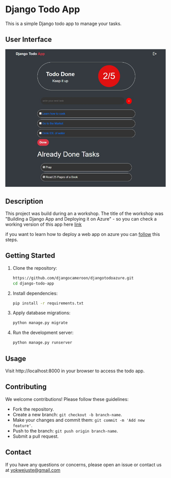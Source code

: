 # Django Todo App

This is a simple Django todo app to manage your tasks.


## User Interface
![UI](<WhatsApp Image 2024-04-23 at 09.59.07.jpeg>)




## Description
This project was build during an a workshop. The title of the workshop was "Building a Django App and Deploying it on Azure" -  so you can check a working version of this app here [link](https://dj-cmr-todo.azurewebsites.net/)

if you want to learn how to deploy a web app on azure you can [follow](https://learn.microsoft.com/en-us/training/modules/host-a-web-app-with-azure-app-service/) this steps.


## Getting Started

1. Clone the repository:

   ```bash
   https://github.com/djangocameroon/djangotodoazure.git
   cd django-todo-app
   ```

2. Install dependencies:

   ```bash
   pip install -r requirements.txt
   ```

3. Apply database migrations:

   ```bash
   python manage.py migrate
   ```

4. Run the development server:

   ```bash
   python manage.py runserver
   ```

## Usage

Visit http://localhost:8000 in your browser to access the todo app.

## Contributing

We welcome contributions! Please follow these guidelines:

- Fork the repository.
- Create a new branch: `git checkout -b branch-name`.
- Make your changes and commit them: `git commit -m 'Add new feature'`.
- Push to the branch: `git push origin branch-name`.
- Submit a pull request.

## Contact

If you have any questions or concerns, please open an issue or contact us at yokwejuste@gmail.com

